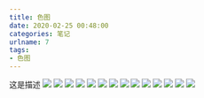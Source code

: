 ```yaml
---
title: 色图
date: 2020-02-25 00:48:00
categories: 笔记
urlname: 7
tags:
- 色图
---
```

这是描述
![](https://search.pstatic.net/common?type=origin&src=https://i.pixiv.cat/img-master/img/2018/05/29/11/10/05/68977163_p0_master1200.jpg)
![](https://search.pstatic.net/common?type=origin&src=https://i.pixiv.cat/img-master/img/2018/04/03/18/28/44/68057997_p0_master1200.jpg)
![](https://search.pstatic.net/common?type=origin&src=https://i.pixiv.cat/img-master/img/2019/04/23/00/24/21/74335024_p3_master1200.jpg)
![](https://search.pstatic.net/common?type=origin&src=https://i.pixiv.cat/img-master/img/2019/08/01/00/00/02/76009275_p0_master1200.jpg)
![](https://search.pstatic.net/common?type=origin&src=https://i.pixiv.cat/img-master/img/2018/11/25/00/00/08/71817652_p0_master1200.jpg)
![](https://search.pstatic.net/common?type=origin&src=https://i.pixiv.cat/img-master/img/2018/07/05/00/21/36/69540697_p0_master1200.jpg)
![](https://search.pstatic.net/common?type=origin&src=https://i.pixiv.cat/img-master/img/2019/10/28/23/12/53/77528420_p0_master1200.jpg)
![](https://search.pstatic.net/common?type=origin&src=https://i.pixiv.cat/img-master/img/2019/08/01/19/47/47/76021423_p0_master1200.jpg)
![](https://search.pstatic.net/common?type=origin&src=https://i.pixiv.cat/img-master/img/2012/09/20/05/11/48/30244126_p0_master1200.jpg)
![](https://search.pstatic.net/common?type=origin&src=https://i.pixiv.cat/img-master/img/2019/01/27/02/51/57/72862917_p0_master1200.jpg)
![](https://search.pstatic.net/common?type=origin&src=https://i.pixiv.cat/img-master/img/2019/04/07/20/50/12/74093553_p0_master1200.jpg)
![](https://search.pstatic.net/common?type=origin&src=https://i.pixiv.cat/img-master/img/2018/03/26/22/34/22/67930308_p0_master1200.jpg)
![](https://search.pstatic.net/common?type=origin&src=https://i.pixiv.cat/img-master/img/2019/01/24/22/15/08/72823901_p0_master1200.jpg)
![](https://search.pstatic.net/common?type=origin&src=https://i.pixiv.cat/img-master/img/2016/05/04/23/09/26/56708347_p0_master1200.jpg)